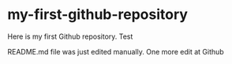 # my-first-github-repository
Here is my first Github repository. Test

README.md file was just edited manually. One more edit at Github
